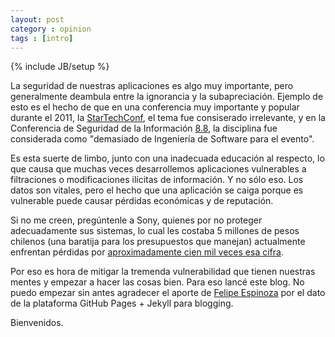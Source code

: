 ```yaml
---
layout: post
category : opinion
tags : [intro]
---
```

{% include JB/setup %}

La seguridad de nuestras aplicaciones es algo muy importante, pero generalmente deambula entre la ignorancia
y la subapreciación. Ejemplo de esto es el hecho de que en una conferencia muy importante y popular durante
el 2011, la [StarTechConf](http://www.startechconf.com/), el tema fue consiserado irrelevante, y en la
Conferencia de Seguridad de la Información [8.8](http://www.8dot8.org/), la disciplina fue considerada como
"demasiado de Ingeniería de Software para el evento".

Es esta suerte de limbo, junto con una inadecuada educación al respecto, lo que causa que muchas veces
desarrollemos aplicaciones vulnerables a filtraciones o modificaciones ilícitas de información. Y no sólo
eso. Los datos son vitales, pero el hecho que una aplicación se caiga porque es vulnerable puede causar
pérdidas económicas y de reputación.

Si no me creen, pregúntenle a Sony, quienes por no proteger adecuadamente sus sistemas, lo cual les costaba
5 millones de pesos chilenos (una baratija para los presupuestos que manejan) actualmente enfrentan pérdidas
por [aproximadamente cien mil veces esa cifra](https://www.veracode.com/resources/sony-psn-infographic).

Por eso es hora de mitigar la tremenda vulnerabilidad que tienen nuestras mentes y empezar a hacer las cosas
bien. Para eso lancé este blog. No puedo empezar sin antes agradecer el aporte de
[Felipe Espinoza](http://fespinoza.github.com/) por el dato de la plataforma GitHub Pages + Jekyll para
blogging.

Bienvenidos.